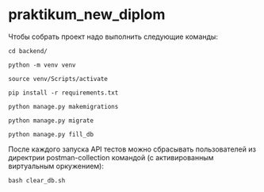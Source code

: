 # praktikum_new_diplom

Чтобы собрать проект надо выполнить следующие команды:
```
cd backend/
```
```
python -m venv venv
```
```
source venv/Scripts/activate
```
```
pip install -r requirements.txt
```
```
python manage.py makemigrations
```
```
python manage.py migrate
```
```
python manage.py fill_db
```
После каждого запуска API тестов можно сбрасывать пользователей из директрии postman-collection командой (c активированным виртуальным оркужением):
```
bash clear_db.sh
```
